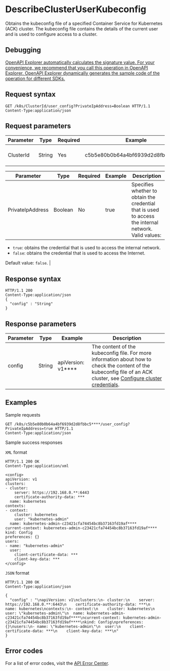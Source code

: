 # DescribeClusterUserKubeconfig

Obtains the kubeconfig file of a specified Container Service for Kubernetes \(ACK\) cluster. The kubeconfig file contains the details of the current user and is used to configure access to a cluster.

## Debugging

[OpenAPI Explorer automatically calculates the signature value. For your convenience, we recommend that you call this operation in OpenAPI Explorer. OpenAPI Explorer dynamically generates the sample code of the operation for different SDKs.](https://api.aliyun.com/#product=CS&api=DescribeClusterUserKubeconfig&type=ROA&version=2015-12-15)

## Request syntax

```
GET /k8s/ClusterId/user_config?PrivateIpAddress=Boolean HTTP/1.1 
Content-Type:application/json
```

## Request parameters

|Parameter|Type|Required|Example|Description|
|---------|----|--------|-------|-----------|
|ClusterId|String|Yes|c5b5e80b0b64a4bf6939d2d8fbbc5\*\*\*\*|The ID of the ACK cluster. |

|Parameter|Type|Required|Example|Description|
|---------|----|--------|-------|-----------|
|PrivateIpAddress|Boolean|No|true|Specifies whether to obtain the credential that is used to access the internal network. Valid values:

-   `true`: obtains the credential that is used to access the internal network.
-   `false`: obtains the credential that is used to access the Internet.

Default value: `false`. |

## Response syntax

```
HTTP/1.1 200
Content-Type:application/json
{
  "config" : "String"
}
```

## Response parameters

|Parameter|Type|Example|Description|
|---------|----|-------|-----------|
|config|String|apiVersion: v1\*\*\*\*|The content of the kubeconfig file. For more information about how to check the content of the kubeconfig file of an ACK cluster, see [Configure cluster credentials](~~86494~~). |

## Examples

Sample requests

```
GET /k8s/c5b5e80b0b64a4bf6939d2d8fbbc5****/user_config?PrivateIpAddress=true HTTP/1.1 
Content-Type:application/json
```

Sample success responses

`XML` format

```
HTTP/1.1 200 OK
Content-Type:application/xml

<config>
apiVersion: v1
clusters:
- cluster:
    server: https://192.168.0.**:6443
    certificate-authority-data: ***
  name: kubernetes
contexts:
- context:
    cluster: kubernetes
    user: "kubernetes-admin"
  name: kubernetes-admin-c23421cfa74454bc8b37163fd19af****
current-context: kubernetes-admin-c23421cfa74454bc8b37163fd19af****
kind: Config
preferences: {}
users:
- name: "kubernetes-admin"
  user:
    client-certificate-data: ***
    client-key-data: ***
</config>
```

`JSON` format

```
HTTP/1.1 200 OK
Content-Type:application/json

{
  "config" : "\napiVersion: v1\nclusters:\n- cluster:\n    server: https://192.168.0.**:6443\n    certificate-authority-data: ***\n  name: kubernetes\ncontexts:\n- context:\n    cluster: kubernetes\n    user: \"kubernetes-admin\"\n  name: kubernetes-admin-c23421cfa74454bc8b37163fd19af****\ncurrent-context: kubernetes-admin-c23421cfa74454bc8b37163fd19af****\nkind: Config\npreferences: {}\nusers:\n- name: \"kubernetes-admin\"\n  user:\n    client-certificate-data: ***\n    client-key-data: ***\n"
}
```

## Error codes

For a list of error codes, visit the [API Error Center](https://error-center.alibabacloud.com/status/product/CS).

